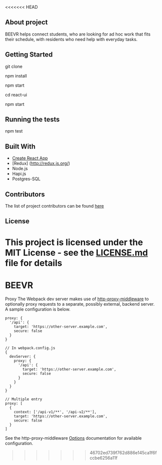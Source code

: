 <<<<<<< HEAD
## About project

BEEVR helps connect students, who are looking for ad hoc work that fits their schedule, with residents who need help with everyday tasks.

## Getting Started

git clone

npm install

npm start

cd react-ui

npm start


## Running the tests

npm test


## Built With

* [Create React App](https://github.com/facebookincubator/create-react-app)
* [Redux] (http://redux.js.org/)
* Node.js
* Hapi.js
* Postgres-SQL


## Contributors

The list of project contributors can be found [here](https://github.com/majakudlicka/beevr/graphs/contributors)

## License

This project is licensed under the MIT License - see the [LICENSE.md](LICENSE.md) file for details
=======
# BEEVR

Proxy
The Webpack dev server makes use of [http-proxy-middleware](https://github.com/chimurai/http-proxy-middleware) to optionally proxy requests to a separate, possibly external, backend server. A sample configuration is below.

```
proxy: {
  '/api': {
    target: 'https://other-server.example.com',
    secure: false
  }
}

// In webpack.config.js
{
  devServer: {
    proxy: {
      '/api': {
        target: 'https://other-server.example.com',
        secure: false
      }
    }
  }
}

// Multiple entry
proxy: [
  {
    context: ['/api-v1/**', '/api-v2/**'],
    target: 'https://other-server.example.com',
    secure: false
  }
]
```
See the http-proxy-middleware [Options](https://github.com/chimurai/http-proxy-middleware#options) documentation for available configuration.

>>>>>>> 46702ed739f762d886e145ca1f6fccbe6256a11f
